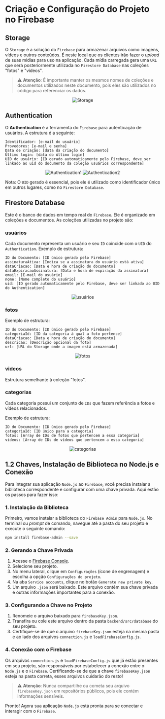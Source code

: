 # Criação e Configuração do Projeto no Firebase

## Storage

O `Storage` é a solução do `Firebase` para armazenar arquivos como imagens, vídeos e outros conteúdos. É neste local que os clientes irão fazer o *upload* de suas mídias para uso na aplicação. Cada mídia carregada gera uma `URL` que será posteriormente utilizada no `Firestore Database` nas coleções "fotos" e "videos".

> ⚠️ **Atenção**: É importante manter os mesmos nomes de coleções e documentos utilizados neste documento, pois eles são utilizados no código para referenciar os dados.

<div align="center">

![Storage](https://github.com/imsamuelcovalero/Project-Private-Media/assets/98184355/08ffea3b-5059-4261-9f78-7024f1c06720)

</div>

## Authentication

O **Authentication** é a ferramenta do `Firebase` para autenticação de usuários. A estrutura é a seguinte:

```plaintext
Identificador: [e-mail do usuário]
Provedores: [e-mail e senha]
Data de criação: [data da criação do documento]
Último login: [data do último login]
UID do usuário: [ID gerado automaticamente pelo Firebase, deve ser linkado ao uid do documento da coleção usuários correspondente]
```

<div align="center">

![Authentication1](https://github.com/imsamuelcovalero/Project-Private-Media/assets/98184355/d719f1cc-78e0-4955-a18d-02eb1d50b54b)
![Authentication2](https://github.com/imsamuelcovalero/Project-Private-Media/assets/98184355/c5335f28-2969-4e33-a98a-75512fea729f)

</div>

Nota: O `UID` gerado é essencial, pois ele é utilizado como identificador único em outros lugares, como no `Firestore Database`.

## Firestore Database

Este é o banco de dados em tempo real do `Firebase`. Ele é organizado em coleções e documentos. As coleções utilizadas no projeto são:

### usuários

Cada documento representa um usuário e seu `ID` coincide com o `UID` do `Authentication`. Exemplo de estrutura:

```plaintext
ID do Documento: [ID único gerado pelo Firebase]
assinaturaAtiva: [Indica se a assinatura do usuário está ativa]
dataCriacao: [Data e hora de criação do documento]
dataExpiracaoAssinatura: [Data e hora de expiração da assinatura]
email: [E-mail do usuário]
nome: [Nome completo do usuário]
uid: [ID gerado automaticamente pelo Firebase, deve ser linkado ao UID do Authentication]
```

<div align="center">

![usuários](https://github.com/imsamuelcovalero/Project-Private-Media/assets/98184355/026455a9-9a20-47a6-a247-6f2cca8bb2c3)

</div>

### fotos

Exemplo de estrutura:

```plaintext
ID do Documento: [ID único gerado pelo Firebase]
categoriaId: [ID da categoria à qual a foto pertence]
dataCriacao: [Data e hora de criação do documento]
descricao: [Descrição opcional da foto]
url: [URL do Storage onde a imagem está armazenada]
```

<div align="center">

![fotos](https://github.com/imsamuelcovalero/Project-Private-Media/assets/98184355/ede7cfc7-afe0-458d-bc35-5b686d21e771)

</div>

### videos

Estrutura semelhante à coleção "fotos".

### categorias

Cada categoria possui um conjunto de `IDs` que fazem referência a fotos e vídeos relacionados.

Exemplo de estrutura:

```plaintext
ID do Documento: [ID único gerado pelo Firebase]
categoriaId: [ID único para a categoria]
fotos: [Array de IDs de fotos que pertencem a essa categoria]
videos: [Array de IDs de vídeos que pertencem a essa categoria]
```

<div align="center">

![categorias](https://github.com/imsamuelcovalero/Project-Private-Media/assets/98184355/67899e81-001e-43ad-a9b3-99de58c5de26)

</div>

## 1.2 Chaves, Instalação de Biblioteca no Node.js e Conexão

Para integrar sua aplicação `Node.js` ao `Firebase`, você precisa instalar a biblioteca correspondente e configurar com uma chave privada. Aqui estão os passos para fazer isso:

### 1. Instalação da Biblioteca

Primeiro, vamos instalar a biblioteca do `Firebase Admin` para `Node.js`. No terminal ou *prompt* de comando, navegue até a pasta do seu projeto e execute o seguinte comando:

```bash
npm install firebase-admin --save
```

### 2. Gerando a Chave Privada

1. Acesse o [Firebase Console](https://console.firebase.google.com/).
2. Selecione seu projeto.
3. No menu lateral, clique em `Configurações` (ícone de engrenagem) e escolha a opção `Configurações do projeto`.
4. Na aba `Service accounts`, clique no botão `Generate new private key`.
5. Um arquivo `.json` será baixado. Este arquivo contém sua chave privada e outras informações importantes para a conexão.

### 3. Configurando a Chave no Projeto

1. Renomeie o arquivo baixado para `firebaseKey.json`.
2. Transfira ou cole este arquivo dentro da pasta `backend/src/database` do seu projeto.
3. Certifique-se de que o arquivo `firebaseKey.json` esteja na mesma pasta e ao lado dos arquivos `connection.js` e `loadFirebaseConfig.js`.

### 4. Conexão com o Firebase

Os arquivos `connection.js` e `loadFirebaseConfig.js` que já estão presentes em seu projeto, são responsáveis por estabelecer a conexão entre o `Node.js` e o `Firebase`. Certificando-se de que a chave `firebaseKey.json` esteja na pasta correta, esses arquivos cuidarão do resto!

> ⚠️ **Atenção**: Nunca compartilhe ou cometa seu arquivo `firebaseKey.json` em repositórios públicos, pois ele contém informações sensíveis.

Pronto! Agora sua aplicação `Node.js` está pronta para se conectar e interagir com o `Firebase`.
